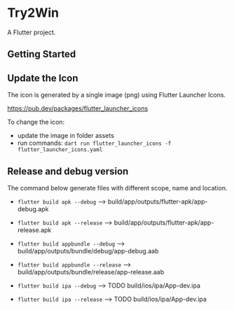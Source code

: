 # Try2Win

A Flutter project.

## Getting Started



## Update the Icon

The icon is generated by a single image (png) using Flutter Launcher Icons.

https://pub.dev/packages/flutter_launcher_icons

To change the icon:
- update the image in folder assets 
- run commands:  `dart run flutter_launcher_icons -f  flutter_launcher_icons.yaml`


## Release and debug version

The command below generate files with different scope, name and location.

- `flutter build apk --debug`
--> build/app/outputs/flutter-apk/app-debug.apk
- `flutter build apk --release`
--> build/app/outputs/flutter-apk/app-release.apk
- `flutter build appbundle --debug`
--> build/app/outputs/bundle/debug/app-debug.aab
- `flutter build appbundle --release`
--> build/app/outputs/bundle/release/app-release.aab


- `flutter build ipa --debug`
--> TODO build/ios/ipa/App-dev.ipa
- `flutter build ipa --release`
--> TODO build/ios/ipa/App-dev.ipa
